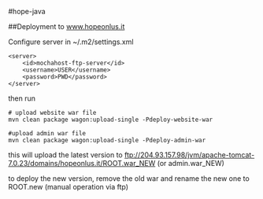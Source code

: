 #hope-java

##Deployment to www.hopeonlus.it

Configure server in ~/.m2/settings.xml
```
<server>
    <id>mochahost-ftp-server</id>
    <username>USER</username>
    <password>PWD</password>
</server>
```

then run
```
# upload website war file
mvn clean package wagon:upload-single -Pdeploy-website-war

#upload admin war file
mvn clean package wagon:upload-single -Pdeploy-admin-war
```

this will upload the latest version to ftp://204.93.157.98/jvm/apache-tomcat-7.0.23/domains/hopeonlus.it/ROOT.war_NEW
(or admin.war_NEW)

to deploy the new version, remove the old war and rename the new one to ROOT.new (manual operation via ftp)
